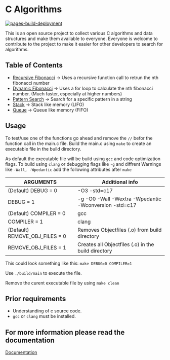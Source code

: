 # C Algorithms

[![pages-build-deployment](https://github.com/LeonWandruschka/C_Algorithms/actions/workflows/pages/pages-build-deployment/badge.svg)](https://github.com/LeonWandruschka/C_Algorithms/actions/workflows/pages/pages-build-deployment)

This is an open source project to collect various C algorithms and data structures and make them available to everyone.
Everyone is welcome to contribute to the project to make it easier for other developers to search for algorithms.

## Table of Contents

- [Recursive Fibonacci](src/recursiveFib.c) &rarr; Uses a recursive function call to retrun the nth fibonacci number
- [Dynamic Fibonacci](src/dynamicFib.c) &rarr; Uses a for loop to calculate the nth fibonacci number. (Much faster, especially at higher numbers)
- [Pattern Search](src/patternSearch.c) &rarr; Search for a specific pattern in a string
- [Stack](src/stack.c) &rarr; Stack like memory (LIFO)
- [Queue](src/queue.c) &rarr; Queue like memory (FIFO)

## Usage

To test/use one of the functions go ahead and remove the ```//``` befor the function call in the main.c file.
Build the main.c using ```make``` to create an executable file in the build directory.

As default the executable file will be build using ```gcc``` and code optimization flags.
To build using ```clang``` or debugging flags like ```-g``` and diffrent Warnings like ```-Wall, -Wpedantic``` add the following attributes after ```make```

| ARGUMENTS | Additional info |
|---|---|
| (Default) DEBUG = 0 | -O3 -std=c17 |
| DEBUG = 1 | -g -O0 -Wall -Wextra -Wpedantic -Wconversion -std=c17 |
| (Default) COMPILER = 0 | gcc |
| COMPILER = 1 | clang |
| (Default) REMOVE_OBJ_FILES = 0 | Removes Objectfiles (.o) from build directory |
| REMOVE_OBJ_FILES = 1 | Creates all Objectfiles (.o) in the build directory |

This could look something like this: ```make DEBUG=0 COMPILER=1```

Use ```./build/main``` to execute the file.

Remove the curent executable file by using ```make clean```

## Prior requirements

- Understanding of c source code.
- ```gcc``` or ```clang``` must be installed.

## For more information please read the documentation

[Documentation](https://leonwandruschka.github.io/C_Algorithms/)
